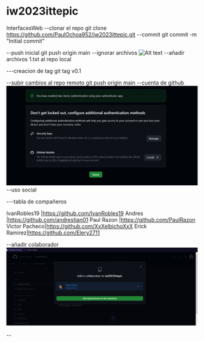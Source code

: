 # iw2023ittepic
InterfacesWeb
--clonar el repo
git clone https://github.com/PaulOchoa952/iw2023ittepic.git
--commit
git commit -m "Initial commit"

--push inicial
git push origin main 
--ignorar archivos
![Alt text](crearcarpeta.PNG)
--añadir archivos 1.txt al repo local

---creacion de tag
git tag v0.1

--subir cambios al repo remoto
git push origin main
--cuenta de github
![Alt text](doubleautenticator.PNG)
--uso social


---tabla de compañeros

IvanRobles19  |https://github.com/IvanRobles19
Andres        |https://github.com/andrestian01
Paul Razon    |https://github.com/PaulRazon
Victor Pacheco|https://github.com/XxXelbichoXxX
Erick Ramirez|https://github.com/Elery2711
            
--añadir colaborador
![Alt text](colaborador.png)

--